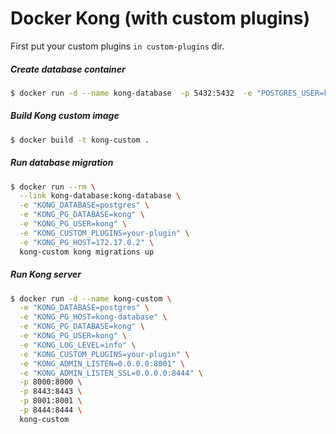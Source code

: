 # Docker Kong (with custom plugins)

First put your custom plugins `in custom-plugins` dir. 


##### Create database container 
```sh
$ docker run -d --name kong-database  -p 5432:5432  -e "POSTGRES_USER=kong" -e "POSTGRES_DB=kong" postgres:9.5
```

##### Build Kong custom image
```sh
$ docker build -t kong-custom .
```

##### Run database migration
```sh
$ docker run --rm \
  --link kong-database:kong-database \
  -e "KONG_DATABASE=postgres" \
  -e "KONG_PG_DATABASE=kong" \
  -e "KONG_PG_USER=kong" \
  -e "KONG_CUSTOM_PLUGINS=your-plugin" \
  -e "KONG_PG_HOST=172.17.0.2" \
  kong-custom kong migrations up
```

##### Run Kong server
```sh
$ docker run -d --name kong-custom \
  -e "KONG_DATABASE=postgres" \
  -e "KONG_PG_HOST=kong-database" \
  -e "KONG_PG_DATABASE=kong" \
  -e "KONG_PG_USER=kong" \
  -e "KONG_LOG_LEVEL=info" \
  -e "KONG_CUSTOM_PLUGINS=your-plugin" \
  -e "KONG_ADMIN_LISTEN=0.0.0.0:8001" \
  -e "KONG_ADMIN_LISTEN_SSL=0.0.0.0:8444" \
  -p 8000:8000 \
  -p 8443:8443 \
  -p 8001:8001 \
  -p 8444:8444 \
  kong-custom
```

